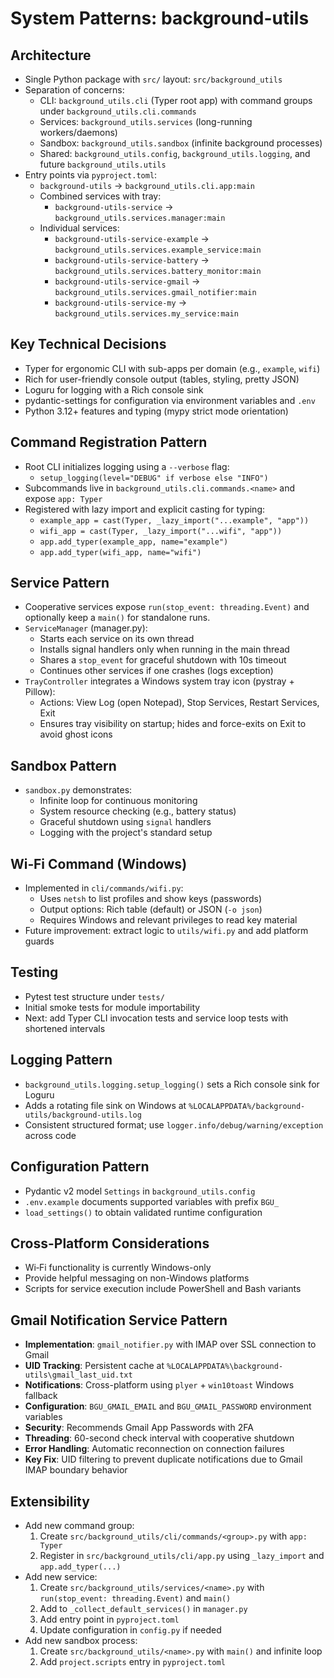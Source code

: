 # System Patterns: background-utils

## Architecture

- Single Python package with `src/` layout: `src/background_utils`
- Separation of concerns:
  - CLI: `background_utils.cli` (Typer root app) with command groups under `background_utils.cli.commands`
  - Services: `background_utils.services` (long-running workers/daemons)
  - Sandbox: `background_utils.sandbox` (infinite background processes)
  - Shared: `background_utils.config`, `background_utils.logging`, and future `background_utils.utils`
- Entry points via `pyproject.toml`:
  - `background-utils` → `background_utils.cli.app:main`
  - Combined services with tray:
    - `background-utils-service` → `background_utils.services.manager:main`
  - Individual services:
    - `background-utils-service-example` → `background_utils.services.example_service:main`
    - `background-utils-service-battery` → `background_utils.services.battery_monitor:main`
    - `background-utils-service-gmail` → `background_utils.services.gmail_notifier:main`
    - `background-utils-service-my` → `background_utils.services.my_service:main`

## Key Technical Decisions

- Typer for ergonomic CLI with sub-apps per domain (e.g., `example`, `wifi`)
- Rich for user-friendly console output (tables, styling, pretty JSON)
- Loguru for logging with a Rich console sink
- pydantic-settings for configuration via environment variables and `.env`
- Python 3.12+ features and typing (mypy strict mode orientation)

## Command Registration Pattern

- Root CLI initializes logging using a `--verbose` flag:
  - `setup_logging(level="DEBUG" if verbose else "INFO")`
- Subcommands live in `background_utils.cli.commands.<name>` and expose `app: Typer`
- Registered with lazy import and explicit casting for typing:
  - `example_app = cast(Typer, _lazy_import("...example", "app"))`
  - `wifi_app = cast(Typer, _lazy_import("...wifi", "app"))`
  - `app.add_typer(example_app, name="example")`
  - `app.add_typer(wifi_app, name="wifi")`

## Service Pattern

- Cooperative services expose `run(stop_event: threading.Event)` and optionally keep a `main()` for standalone runs.
- `ServiceManager` (manager.py):
  - Starts each service on its own thread
  - Installs signal handlers only when running in the main thread
  - Shares a `stop_event` for graceful shutdown with 10s timeout
  - Continues other services if one crashes (logs exception)
- `TrayController` integrates a Windows system tray icon (pystray + Pillow):
  - Actions: View Log (open Notepad), Stop Services, Restart Services, Exit
  - Ensures tray visibility on startup; hides and force-exits on Exit to avoid ghost icons

## Sandbox Pattern

- `sandbox.py` demonstrates:
  - Infinite loop for continuous monitoring
  - System resource checking (e.g., battery status)
  - Graceful shutdown using `signal` handlers
  - Logging with the project's standard setup

## Wi‑Fi Command (Windows)

- Implemented in `cli/commands/wifi.py`:
  - Uses `netsh` to list profiles and show keys (passwords)
  - Output options: Rich table (default) or JSON (`-o json`)
  - Requires Windows and relevant privileges to read key material
- Future improvement: extract logic to `utils/wifi.py` and add platform guards

## Testing

- Pytest test structure under `tests/`
- Initial smoke tests for module importability
- Next: add Typer CLI invocation tests and service loop tests with shortened intervals

## Logging Pattern

- `background_utils.logging.setup_logging()` sets a Rich console sink for Loguru
- Adds a rotating file sink on Windows at `%LOCALAPPDATA%/background-utils/background-utils.log`
- Consistent structured format; use `logger.info/debug/warning/exception` across code

## Configuration Pattern

- Pydantic v2 model `Settings` in `background_utils.config`
- `.env.example` documents supported variables with prefix `BGU_`
- `load_settings()` to obtain validated runtime configuration

## Cross-Platform Considerations

- Wi‑Fi functionality is currently Windows-only
- Provide helpful messaging on non-Windows platforms
- Scripts for service execution include PowerShell and Bash variants

## Gmail Notification Service Pattern

- **Implementation**: `gmail_notifier.py` with IMAP over SSL connection to Gmail
- **UID Tracking**: Persistent cache at `%LOCALAPPDATA%\background-utils\gmail_last_uid.txt`
- **Notifications**: Cross-platform using `plyer` + `win10toast` Windows fallback
- **Configuration**: `BGU_GMAIL_EMAIL` and `BGU_GMAIL_PASSWORD` environment variables
- **Security**: Recommends Gmail App Passwords with 2FA
- **Threading**: 60-second check interval with cooperative shutdown
- **Error Handling**: Automatic reconnection on connection failures
- **Key Fix**: UID filtering to prevent duplicate notifications due to Gmail IMAP boundary behavior

## Extensibility

- Add new command group:
  1) Create `src/background_utils/cli/commands/<group>.py` with `app: Typer`
  2) Register in `src/background_utils/cli/app.py` using `_lazy_import` and `app.add_typer(...)`
- Add new service:
  1) Create `src/background_utils/services/<name>.py` with `run(stop_event: threading.Event)` and `main()`
  2) Add to `_collect_default_services()` in `manager.py`
  3) Add entry point in `pyproject.toml`
  4) Update configuration in `config.py` if needed
- Add new sandbox process:
  1) Create `src/background_utils/<name>.py` with `main()` and infinite loop
  2) Add `project.scripts` entry in `pyproject.toml`
